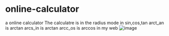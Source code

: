 # online-calculator
a online calculator
The calculatre is in the radius mode in sin,cos,tan
arct_an is arctan 
arcs_in is arctan
arcc_os is arccos in my web
![image](https://github.com/user-attachments/assets/502992b0-c03b-4766-a438-cebfca554bb5)
